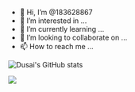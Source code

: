 - 👋 Hi, I’m @183628867
- 👀 I’m interested in ...
- 🌱 I’m currently learning ...
- 💞️ I’m looking to collaborate on ...
- 📫 How to reach me ...

![Dusai's GitHub stats](https://github-readme-stats.vercel.app/api?username=183628867)

<img src="https://github-readme-stats.vercel.app/api/top-langs/?username=183628867&hide_title=true&hide_border=true&layout=compact&langs_count=6&text_color=000&icon_color=fff&bg_color=0,52fa5a,4dfcff,c64dff&theme=graywhite" />


<!---
183628867/183628867 is a ✨ special ✨ repository because its `README.md` (this file) appears on your GitHub profile.
You can click the Preview link to take a look at your changes.
--->
